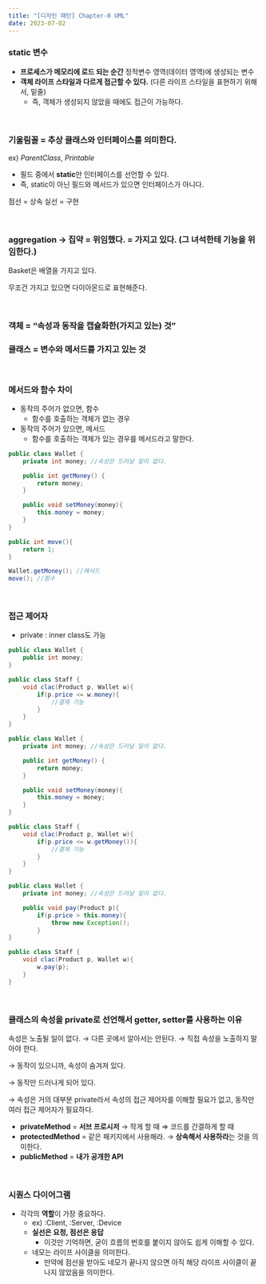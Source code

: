 ```yaml
---
title: "[디자인 패턴] Chapter-0 UML"
date: 2023-07-02
---
```


### static 변수

- **프로세스가 메모리에 로드 되는 순간** 정적변수 영역(데이터 영역)에 생성되는 변수
- **객체 라이프 스타일과 다르게 접근할 수 있다.** (다른 라이프 스타일을 표현하기 위해서, 밑줄)
    - 즉, 객체가 생성되지 않았을 때에도 접근이 가능하다.

<br/>

### 기울림꼴 = 추상 클래스와 인터페이스를 의미한다.

ex) *ParentClass*, *Printable*

- 필드 중에서 **static**만 인터페이스를 선언할 수 있다.
- 즉, static이 아닌 필드와 메서드가 있으면 인터페이스가 아니다.

점선 = 상속
실선 = 구현

<br/>

### **aggregation** → 집약 = 위임했다. = 가지고 있다. (그 녀석한테 기능을 위임한다.)

Basket은 배열을 가지고 있다.

무조건 가지고 있으면 다이아몬드로 표현해준다.

<br/>

### **객체** = “**속성**과 **동작**을 캡슐화한(가지고 있는) 것”

### 클래스 = 변수와 메서드를 가지고 있는 것

<br/>

### 메서드와 함수 차이

- 동작의 주어가 없으면, 함수
    - 함수를 호출하는 객체가 없는 경우
- 동작의 주어가 있으면, 메서드
    - 함수를 호출하는 객체가 있는 경우를 메서드라고 말한다.

```java
public class Wallet {
	private int money; //속성은 드러날 일이 없다.

	public int getMoney() {
		return money;
	}

	public void setMoney(money){
		this.money = money;
	}
}

public int move(){
	return 1;
}

Wallet.getMoney(); //메서드
move(); //함수
```

<br/>

### 접근 제어자

- private : inner class도 가능

```java
public class Wallet {
	public int money;
}

public class Staff {
	void clac(Product p, Wallet w){
		if(p.price <= w.money){
			//결제 기능
		}
	}
}
```

```java
public class Wallet {
	private int money; //속성은 드러날 일이 없다.

	public int getMoney() {
		return money;
	}

	public void setMoney(money){
		this.money = money;
	}
}

public class Staff {
	void clac(Product p, Wallet w){
		if(p.price <= w.getMoney()){
			//결제 기능
		}
	}
}
```

```java
public class Wallet {
	private int money; //속성은 드러날 일이 없다.

	public void pay(Product p){
		if(p.price > this.money){
			throw new Exception();	
		}
}

public class Staff {
	void clac(Product p, Wallet w){
		w.pay(p);
	}
}
```

<br/>

### 클래스의 속성을 private로 선언해서 getter, setter를 사용하는 이유

속성은 노출될 일이 없다. → 다른 곳에서 알아서는 안된다. → 직접 속성을 노출하지 말아야 한다.

→ 동작이 있으니까, 속성이 숨겨져 있다.

→ 동작만 드러나게 되어 있다.

→ 속성은 거의 대부분 private라서 속성의 접근 제어자를 이해할 필요가 없고, 동작만 여러 접근 제어자가 필요하다.

- **privateMethod** = **서브 프로시저** → 작게 할 때 ⇒ 코드를 간결하게 할 때
- **protectedMethod** = 같은 패키지에서 사용해라. → **상속해서 사용하라**는 것을 의미한다.
- **publicMethod** = **내가 공개한 API**

<br/>

### 시퀀스 다이어그램

- 각각의 **역할**이 가장 중요하다.
    - ex) :Client, :Server, :Device
    - **실선은 요청, 점선은 응답**
        - 이것만 기억하면, 굳이 흐름의 번호를 붙이지 않아도 쉽게 이해할 수 있다.
    - 네모는 라이프 사이클을 의미한다.
        - 만약에 점선을 받아도 네모가 끝나지 않으면 아직 해당 라이프 사이클이 끝나지 않았음을 의미한다.
